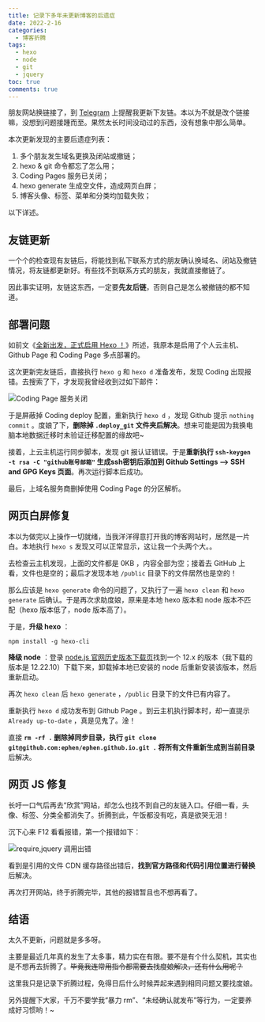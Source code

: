 ```yaml
---
title: 记录下多年未更新博客的后遗症
date: 2022-2-16
categories: 
  - 博客折腾
tags: 
  - hexo
  - node
  - git
  - jquery
toc: true
comments: true
---
```


朋友网站换链接了，到 [Telegram](https://telegram.me/imephen) 上提醒我更新下友链。本以为不就是改个链接嘛，没想到问题接踵而至。果然太长时间没动过的东西，没有想象中那么简单。

本次更新发现的主要后遗症列表：

1. 多个朋友发生域名更换及闭站或撤链；
2. hexo & git 命令都忘了怎么用；
3. Coding Pages 服务已关闭；
4. hexo generate 生成空文件，造成网页白屏；
5. 博客头像、标签、菜单和分类均加载失败；

以下详述。

<!--more-->

## 友链更新

一个个的检查现有友链后，将能找到私下联系方式的朋友确认换域名、闭站及撤链情况，将友链都更新好。有些找不到联系方式的朋友，我就直接撤链了。

因此事实证明，友链这东西，一定要**先友后链**，否则自己是怎么被撤链的都不知道。

## 部署问题

如前文《[全新出发，正式启用 Hexo ！](/2016/hello-hexo/)》所述，我原本是启用了个人云主机、Github Page 和 Coding Page 多点部署的。

这次更新完友链后，直接执行 `hexo g` 和 `hexo d` 准备发布，发现 Coding 出现报错。去搜索了下，才发现我曾经收到过如下邮件：

![Coding Page 服务关闭](https://iephen.pek3b.qingstor.com/b_image/20220216150100.png)

于是屏蔽掉 Coding deploy 配置，重新执行 `hexo d` ，发现 Github 提示 `nothing commit` 。度娘了下，**删除掉 `.deploy_git` 文件夹后解决**。想来可能是因为我换电脑本地数据迁移时未验证迁移配置的缘故吧~

接着，上云主机运行同步脚本，发现 git 报认证错误。于是**重新执行 `ssh-keygen -t rsa -C "github账号邮箱"` 生成ssh密钥后添加到 Github Settings --> SSH and GPG Keys 页面**。再次运行脚本后成功。

最后，上域名服务商删掉使用 Coding Page 的分区解析。

## 网页白屏修复

本以为做完以上操作一切就绪，当我洋洋得意打开我的博客网站时，居然是一片白。本地执行 `hexo s` 发现又可以正常显示，这让我一个头两个大。。

去检查云主机发现，上面的文件都是 0KB ，内容全部为空；接着去 GitHub 上看，文件也是空的；最后才发现本地 `/public` 目录下的文件居然也是空的！

那么应该是 `hexo generate` 命令的问题了，又执行了一遍 `hexo clean` 和 `hexo generate` 后确认。于是再次求助度娘，原来是本地 hexo 版本和 node 版本不匹配（hexo 版本低了，node 版本高了）。

于是，**升级 hexo** ：

```
npm install -g hexo-cli
```

**降级 node** ：登录 [node.js 官网历史版本下载页](https://nodejs.org/en/download/releases/)找到一个 12.x 的版本（我下载的版本是 12.22.10）下载下来，卸载掉本地已安装的 node 后重新安装该版本，然后重新启动。

再次 `hexo clean` 后 `hexo generate` ，`/public` 目录下的文件已有内容了。

重新执行 `hexo d` 成功发布到 Github Page 。到云主机执行脚本时，却一直提示 `Already up-to-date` ，真是见鬼了。淦！

直接 **`rm -rf .` 删除掉同步目录，执行 `git clone git@github.com:ephen/ephen.github.io.git .` 将所有文件重新生成到当前目录**后解决。

## 网页 JS 修复

长吁一口气后再去“欣赏”网站，却怎么也找不到自己的友链入口。仔细一看，头像、标签、分类全都消失了。折腾到此，午饭都没有吃，真是欲哭无泪！

沉下心来 F12 看看报错，第一个报错如下：

![require,jquery 调用出错](https://iephen.pek3b.qingstor.com/b_image/20220216155418.jpg)

看到是引用的文件 CDN 缓存路径出错后，**找到官方路径和代码引用位置进行替换**后解决。

再次打开网站，终于折腾完毕，其他的报错暂且也不想再看了。

## 结语

太久不更新，问题就是多多呀。

主要是最近几年真的发生了太多事，精力实在有限。要不是有个什么契机，其实也是不想再去折腾了。~~毕竟我连常用指令都需要去找度娘解决，还有什么用呢？~~

这里我只是记录下折腾过程，免得日后什么时候弄起来遇到相同问题又要找度娘。

另外提醒下大家，千万不要学我“暴力 rm”、“未经确认就发布”等行为，一定要养成好习惯哟！~